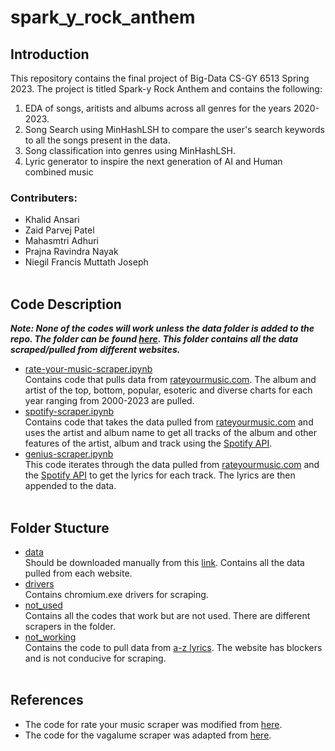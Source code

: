 # spark_y_rock_anthem

## Introduction

This repository contains the final project of Big-Data CS-GY 6513 Spring 2023. The project is titled Spark-y Rock Anthem and contains the following:
1) EDA of songs, aritists and albums across all genres for the years 2020-2023.
2) Song Search using MinHashLSH to compare the user's search keywords to all the songs present in the data.
3) Song classification into genres using MinHashLSH.
4) Lyric generator to inspire the next generation of AI and Human combined music

### Contributers:
- Khalid Ansari
- Zaid Parvej Patel
- Mahasmtri Adhuri
- Prajna Ravindra Nayak
- Niegil Francis Muttath Joseph<br><br>

## Code Description

***Note: None of the codes will work unless the data folder is added to the repo. The folder can be found [here](https://drive.google.com/drive/folders/102J24s4C4UbUdeNW8NzfLwEh_J611ZG8?usp=share_link). This folder contains all the data scraped/pulled from different websites.***
- [rate-your-music-scraper.ipynb](rate-your-music-scraper.ipynb) <br>
Contains code that pulls data from [rateyourmusic.com](https://rateyourmusic.com/). The album and artist of the top, bottom, popular, esoteric and diverse charts for each year ranging from 2000-2023 are pulled.
- [spotify-scraper.ipynb](spotify-scraper.ipynb) <br>
Contains code that takes the data pulled from [rateyourmusic.com](https://rateyourmusic.com/) and uses the artist and album name to get all tracks of the album and other features of the artist, album and track using the [Spotify API](https://developer.spotify.com/documentation/web-api).
- [genius-scraper.ipynb](genius-scraper.ipynb) <br>
This code iterates through the data pulled from [rateyourmusic.com](https://rateyourmusic.com/) and the [Spotify API](https://developer.spotify.com/documentation/web-api) to get the lyrics for each track. The lyrics are then appended to the data.<br><br>

## Folder Stucture

- [data](data/) <br>
 Should be downloaded manually from this [link](https://drive.google.com/drive/folders/102J24s4C4UbUdeNW8NzfLwEh_J611ZG8?usp=share_link). Contains all the data pulled from each website.
- [drivers](drivers/) <br>
Contains chromium.exe drivers for scraping.
- [not_used](not_used/) <br>
Contains all the codes that work but are not used. There are different scrapers in the folder.
- [not_working](not_working/) <br>
Contains the code to pull data from [a-z lyrics](https://www.azlyrics.com/). The website has blockers and is not conducive for scraping.<br><br>

## References
- The code for rate your music scraper was modified from [here](https://github.com/MichaelAlexanderBryant/rate-your-music-scraper).
- The code for the vagalume scraper was adapted from [here](https://aneisse.com/post/20190210-music-data-scraping/20190210-music-data-scraping/).